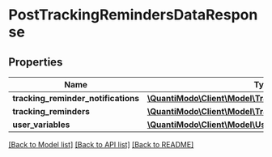 # PostTrackingRemindersDataResponse

## Properties
Name | Type | Description | Notes
------------ | ------------- | ------------- | -------------
**tracking_reminder_notifications** | [**\QuantiModo\Client\Model\TrackingReminderNotification[]**](TrackingReminderNotification.md) |  | [optional] 
**tracking_reminders** | [**\QuantiModo\Client\Model\TrackingReminder[]**](TrackingReminder.md) |  | [optional] 
**user_variables** | [**\QuantiModo\Client\Model\UserVariable[]**](UserVariable.md) |  | [optional] 

[[Back to Model list]](../README.md#documentation-for-models) [[Back to API list]](../README.md#documentation-for-api-endpoints) [[Back to README]](../README.md)


